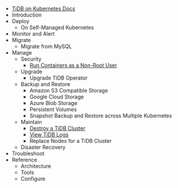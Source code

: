 <!-- markdownlint-disable MD007 -->
<!-- markdownlint-disable MD041 -->

- [TiDB on Kubernetes Docs](https://docs.pingcap.com/tidb-in-kubernetes/dev)
- Introduction
- Deploy
    - On Self-Managed Kubernetes
- Monitor and Alert
- Migrate
    - Migrate from MySQL
- Manage
    - Security
      - [Run Containers as a Non-Root User](containers-run-as-non-root-user.md)
    - Upgrade
        - Upgrade TiDB Operator
    - Backup and Restore
        - Amazon S3 Compatible Storage
        - Google Cloud Storage
        - Azure Blob Storage
        - Persistent Volumes
        - Snapshot Backup and Restore across Multiple Kubernetes
    - Maintain
        - [Destroy a TiDB Cluster](destroy-a-tidb-cluster.md)
        - [View TiDB Logs](view-logs.md)
        - Replace Nodes for a TiDB Cluster
    - Disaster Recovery
- Troubleshoot
- Reference
    - Architecture
    - Tools
    - Configure
